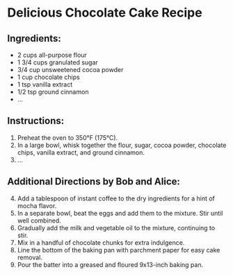 # Delicious Chocolate Cake Recipe

## Ingredients:
- 2 cups all-purpose flour
- 1 3/4 cups granulated sugar
- 3/4 cup unsweetened cocoa powder
- 1 cup chocolate chips
- 1 tsp vanilla extract
- 1/2 tsp ground cinnamon
- ...

## Instructions:
1. Preheat the oven to 350°F (175°C).
2. In a large bowl, whisk together the flour, sugar, cocoa powder, chocolate chips, vanilla extract, and ground cinnamon.
3. ...

## Additional Directions by Bob and Alice:
4. Add a tablespoon of instant coffee to the dry ingredients for a hint of mocha flavor.
5. In a separate bowl, beat the eggs and add them to the mixture. Stir until well combined.
6. Gradually add the milk and vegetable oil to the mixture, continuing to stir.
5. Mix in a handful of chocolate chunks for extra indulgence.
6. Line the bottom of the baking pan with parchment paper for easy cake removal.
7. Pour the batter into a greased and floured 9x13-inch baking pan.

